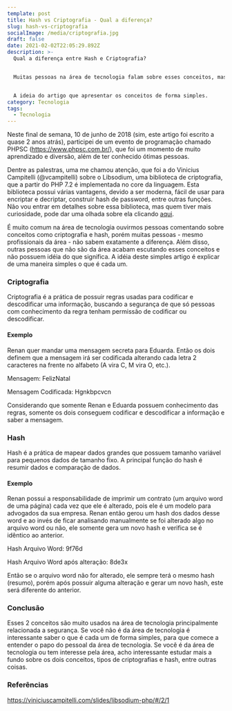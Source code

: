 ```yaml
---
template: post
title: Hash vs Criptografia - Qual a diferença?
slug: hash-vs-criptografia
socialImage: /media/criptografia.jpg
draft: false
date: 2021-02-02T22:05:29.892Z
description: >-
  Qual a diferença entre Hash e Criptografia?


  Muitas pessoas na área de tecnologia falam sobre esses conceitos, mas muitos não sabem a diferença e suas utilidades.


  A ideia do artigo que apresentar os conceitos de forma simples.
category: Tecnologia
tags:
  - Tecnologia
---
```

Neste final de semana, 10 de junho de 2018 (sim, este artigo foi escrito a quase 2 anos atrás), participei de um evento de programação chamado PHPSC (https://www.phpsc.com.br/), que foi um momento de muito aprendizado e diversão, além de ter conhecido ótimas pessoas.

Dentre as palestras, uma me chamou atenção, que foi a do Vinicius Campitelli (@vcampitelli) sobre o Libsodium, uma biblioteca de criptografia, que a partir do PHP 7.2 é implementada no core da linguagem. Esta biblioteca possui várias vantagens, devido a ser moderna, fácil de usar para encriptar e decriptar, construir hash de password, entre outras funções. Não vou entrar em detalhes sobre essa biblioteca, mas quem tiver mais curiosidade, pode dar uma olhada sobre ela clicando [aqui](https://paragonie.com/book/pecl-libsodium/read/00-intro.md).

É muito comum na área de tecnologia ouvirmos pessoas comentando sobre conceitos como criptografia e hash, porém muitas pessoas - mesmo profissionais da área - não sabem exatamente a diferença. Além disso, outras pessoas que não são da área acabam escutando esses conceitos e não possuem idéia do que significa. A idéia deste simples artigo é explicar de uma maneira simples o que é cada um.

### Criptografia

Criptografia é a prática de possuir regras usadas para codificar e descodificar uma informação, buscando a segurança de que só pessoas com conhecimento da regra tenham permissão de codificar ou descodificar.

#### Exemplo

Renan quer mandar uma mensagem secreta para Eduarda. Então os dois definem que a mensagem irá ser codificada alterando cada letra 2 caracteres na frente no alfabeto (A vira C, M vira O, etc.).

Mensagem: FelizNatal

Mensagem Codificada: Hgnkbpcvcn

Considerando que somente Renan e Eduarda possuem conhecimento das regras, somente os dois conseguem codificar e descodificar a informação e saber a mensagem.

### Hash

Hash é a prática de mapear dados grandes que possuem tamanho variável para pequenos dados de tamanho fixo. A principal função do hash é resumir dados e comparação de dados.

#### Exemplo

Renan possui a responsabilidade de imprimir um contrato (um arquivo word de uma página) cada vez que ele é alterado, pois ele é um modelo para advogados da sua empresa. Renan então gerou um hash dos dados desse word e ao invés de ficar analisando manualmente se foi alterado algo no arquivo word ou não, ele somente gera um novo hash e verifica se é idêntico ao anterior.

Hash Arquivo Word: 9f76d

Hash Arquivo Word após alteração: 8de3x

Então se o arquivo word não for alterado, ele sempre terá o mesmo hash (resumo), porém após possuir alguma alteração e gerar um novo hash, este será diferente do anterior.

### Conclusão

Esses 2 conceitos são muito usados na área de tecnologia principalmente relacionada a segurança. Se você não é da área de tecnologia é interessante saber o que é cada um de forma simples, para que comece a entender o papo do pessoal da área de tecnologia. Se você é da área de tecnologia ou tem interesse pela área, acho interessante estudar mais a fundo sobre os dois conceitos, tipos de criptografias e hash, entre outras coisas.

### Referências
<https://viniciuscampitelli.com/slides/libsodium-php/#/2/1>